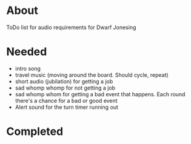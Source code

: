 # About
ToDo list for audio requirements for Dwarf Jonesing

# Needed
* intro song
* travel music (moving around the board. Should cycle, repeat)
* short audio (jubilation) for getting a job
* sad whomp whomp for not getting a job
* sad whomp whom for getting a bad event that happens. Each round there's a chance for a bad or good event
* Alert sound for the turn timer running out
# Completed